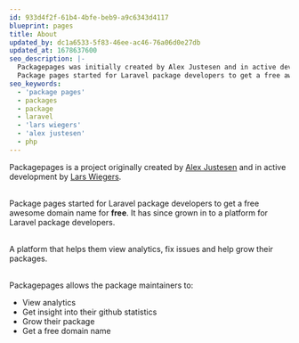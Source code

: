 ```yaml
---
id: 933d4f2f-61b4-4bfe-beb9-a9c6343d4117
blueprint: pages
title: About
updated_by: dc1a6533-5f83-46ee-ac46-76a06d0e27db
updated_at: 1678637600
seo_description: |-
  Packagepages was initially created by Alex Justesen and in active development by Lars Wiegers. 
  Package pages started for Laravel package developers to get a free awesome domain name for **free**. It has since grown into a platform for Laravel package developers.
seo_keywords:
  - 'package pages'
  - packages
  - package
  - laravel
  - 'lars wiegers'
  - 'alex justesen'
  - php
---
```

Packagepages is a project originally created by [Alex Justesen](https://twitter.com/alexjustesen) and in active development by [Lars Wiegers](https://twitter.com/LarsWiegers). <br><br>

Package pages started for Laravel package developers to get a free awesome domain name for **free**. It has since grown in to a platform for Laravel package developers.<br><br>


A platform that helps them view analytics, fix issues and help grow their packages.<br><br>

Packagepages allows the package maintainers to:
<ul class="list-disc list-inside text-white">
  <li>
    View analytics
  </li>
  <li>
    Get insight into their github statistics
  </li>
  <li>
    Grow their package
  </li>
  <li>
    Get a free domain name
  </li>
</ul>